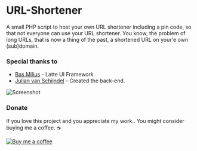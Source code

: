 # URL-Shortener
A small PHP script to host your own URL shortener including a pin code, so that not everyone can use your URL shortener. You know, the problem of long URLs, that is now a thing of the past, a shortened URL on your'e own (sub)domain. 

### Special thanks to
- [Bas Milius](https://github.com/basmilius) - Latte UI Framework
- [Julian van Schijndel](https://github.com/Julianvschijndel) - Created the back-end.

![Screenshot](https://scrn.jansen.work/j4ns3n_15P48_L154815.jpg)

### Donate
If you love this project and you appreciate my work.. You might consider buying me a coffee. ☕️

[![Buy me a coffee](https://camo.githubusercontent.com/031fc5a134cdca5ae3460822aba371e63f794233/68747470733a2f2f7777772e6275796d6561636f666665652e636f6d2f6173736574732f696d672f637573746f6d5f696d616765732f6f72616e67655f696d672e706e67)](https://www.buymeacoffee.com/MitchelJansen)
